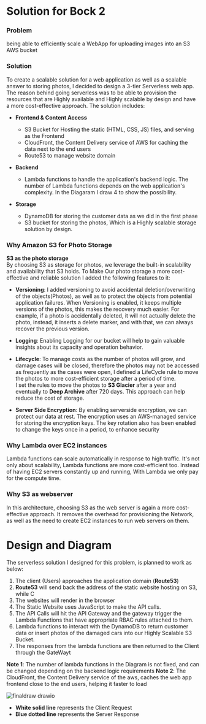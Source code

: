 # Solution for Bock 2

### Problem
being able to efficiently scale a WebApp for uploading images into an S3 AWS bucket

### Solution
To create a scalable solution for a web application as well as a scalable answer to storing photos, I decided to design a 3-tier Serverless web app. The reason behind going serverless was to be able to provision the resources that are Highly available and Highly scalable by design and have a more cost-effective approach. The solution includes:

- **Frontend & Content Access**
    - S3 Bucket for Hosting the static (HTML, CSS, JS) files, and serving as the Frontend
    - CloudFront, the Content Delivery service of AWS for caching the data next to the end users
    - Route53 to manage website domain
- **Backend**
    - Lambda functions to handle the application's backend logic. The number of Lambda functions depends on the web application's complexity. In the Diagaram I draw 4 to show the possibility.

- **Storage**
    - DynamoDB for storing the customer data as we did in the first phase
    - S3 bucket for storing the photos, Which is a Highly scalable storage solution by design.

### Why Amazon S3 for Photo Storage
**S3 as the photo storage**  
By choosing S3 as storage for photos, we leverage the built-in scalability and availability that S3 holds. To Make Our photo storage a more cost-effective and reliable solution I added the following features to it:  
- **Versioning**: I added versioning to avoid accidental deletion/overwriting of the objects(Photos), as well as to protect the objects from potential application failures. When Versioning is enabled, it keeps multiple versions of the photos, this makes the recovery much easier. For example, if a photo is accidentally deleted, it will not actually delete the photo, instead, it inserts a delete marker, and with that, we can always recover the previous version.

- **Logging**: Enabling Logging for our bucket will help to gain valuable insights about its capacity and operation behavior.

- **Lifecycle**: To manage costs as the number of photos will grow, and damage cases will be closed, therefore the photos may not be accessed as frequently as the cases were open, I defined a LifeCycle rule to move the photos to more cost-efficient storage after a period of time.  
I set the rules to move the photos to **S3 Glacier** after a year and eventually to **Deep Archive** after 720 days. This approach can help reduce the cost of storage.

- **Server Side Encryption**: By enabling serverside encryption, we can protect our data at rest. The encryption uses an AWS-managed service for storing the encryption keys. The key rotation also has been enabled to change the keys once in a period, to enhance security

### Why Lambda over EC2 instances
Lambda functions can scale automatically in response to high traffic. It's not only about scalability, Lambda functions are more cost-efficient too. Instead of having EC2 servers constantly up and running, With Lambda we only pay for the compute time.  

### Why S3 as webserver
In this architecture, choosing S3 as the web server is again a more cost-effective approach. It removes the overhead for provisioning the Network, as well as the need to create EC2 instances to run web servers on them.

# Design and Diagram
The serverless solution I designed for this problem, is planned to work as below:  
1. The client (Users) approaches the application domain (**Route53**)
2. **Route53** will send back the address of the static website hosting on S3, while C
3. The websites will render in the browser
4. The Static Website uses JavaScript to make the API calls.
5. The API Calls will hit the API Gateway and the gateway trigger the Lambda Functions that have appropriate RBAC rules attached to them.
6. Lambda functions to interact with the DynamoDB to return customer data or insert photos of the damaged cars into our Highly Scalable S3 Bucket.
7. The responses from the lambda functions are then returned to the Client through the GateWayt

**Note 1**: The number of lambda functions in the Diagram is not fixed, and can be changed depending on the backend logic requirements
**Note 2**: The CloudFront, the Content Delivery service of the aws, caches the web app frontend close to the end users, helping it faster to load

![finaldraw drawio](https://github.com/samanxsy/zurich-hackathon-final/assets/118216325/a937c0be-fa91-4439-b287-85346efab5d0)
- **White solid line** represents the Client Request
- **Blue dotted line** represents the Server Response
